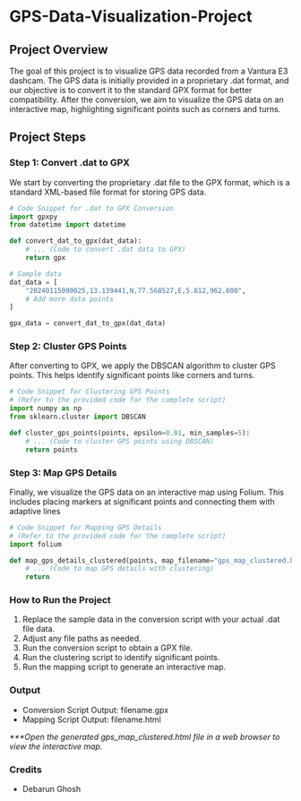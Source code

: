 # GPS-Data-Visualization-Project

## Project Overview

The goal of this project is to visualize GPS data recorded from a Vantura E3 dashcam. The GPS data is initially provided in a proprietary .dat format, and our objective is to convert it to the standard GPX format for better compatibility. After the conversion, we aim to visualize the GPS data on an interactive map, highlighting significant points such as corners and turns.

## Project Steps

### Step 1: Convert .dat to GPX

We start by converting the proprietary .dat file to the GPX format, which is a standard XML-based file format for storing GPS data.

```python
# Code Snippet for .dat to GPX Conversion
import gpxpy
from datetime import datetime

def convert_dat_to_gpx(dat_data):
    # ... (Code to convert .dat data to GPX)
    return gpx

# Sample data
dat_data = [
    "20240115090025,13.139441,N,77.568527,E,5.812,962.800",
    # Add more data points
]

gpx_data = convert_dat_to_gpx(dat_data)

```
### Step 2: Cluster GPS Points

After converting to GPX, we apply the DBSCAN algorithm to cluster GPS points. This helps identify significant points like corners and turns.

``` python
# Code Snippet for Clustering GPS Points
# (Refer to the provided code for the complete script)
import numpy as np
from sklearn.cluster import DBSCAN

def cluster_gps_points(points, epsilon=0.01, min_samples=5):
    # ... (Code to cluster GPS points using DBSCAN)
    return points
```
### Step 3: Map GPS Details

Finally, we visualize the GPS data on an interactive map using Folium. This includes placing markers at significant points and connecting them with adaptive lines

``` python
# Code Snippet for Mapping GPS Details
# (Refer to the provided code for the complete script)
import folium

def map_gps_details_clustered(points, map_filename="gps_map_clustered.html"):
    # ... (Code to map GPS details with clustering)
    return
```

### How to Run the Project
1. Replace the sample data in the conversion script with your actual .dat file data.
2. Adjust any file paths as needed.
3. Run the conversion script to obtain a GPX file.
4. Run the clustering script to identify significant points.
5. Run the mapping script to generate an interactive map.

### Output
* Conversion Script Output: filename.gpx
* Mapping Script Output: filename.html

_***Open the generated gps_map_clustered.html file in a web browser to view the interactive map._

### Credits
* Debarun Ghosh
